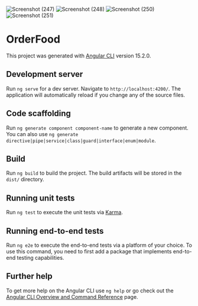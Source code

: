 ![Screenshot (247)](https://github.com/mihirsingh1001/food-ordering-application/assets/63207149/efa9566c-9f09-4a80-b619-a61ad6ae1471)
![Screenshot (248)](https://github.com/mihirsingh1001/food-ordering-application/assets/63207149/27568809-8d86-45f9-a07c-7c7b5ec8c820)
![Screenshot (250)](https://github.com/mihirsingh1001/food-ordering-application/assets/63207149/4d19750b-e4f6-41bd-b45d-16a41a2082df)
![Screenshot (251)](https://github.com/mihirsingh1001/food-ordering-application/assets/63207149/877dea70-f9da-4c28-9c9d-988652599b1c)
# OrderFood

This project was generated with [Angular CLI](https://github.com/angular/angular-cli) version 15.2.0.

## Development server

Run `ng serve` for a dev server. Navigate to `http://localhost:4200/`. The application will automatically reload if you change any of the source files.

## Code scaffolding

Run `ng generate component component-name` to generate a new component. You can also use `ng generate directive|pipe|service|class|guard|interface|enum|module`.

## Build

Run `ng build` to build the project. The build artifacts will be stored in the `dist/` directory.

## Running unit tests

Run `ng test` to execute the unit tests via [Karma](https://karma-runner.github.io).

## Running end-to-end tests

Run `ng e2e` to execute the end-to-end tests via a platform of your choice. To use this command, you need to first add a package that implements end-to-end testing capabilities.

## Further help

To get more help on the Angular CLI use `ng help` or go check out the [Angular CLI Overview and Command Reference](https://angular.io/cli) page.

